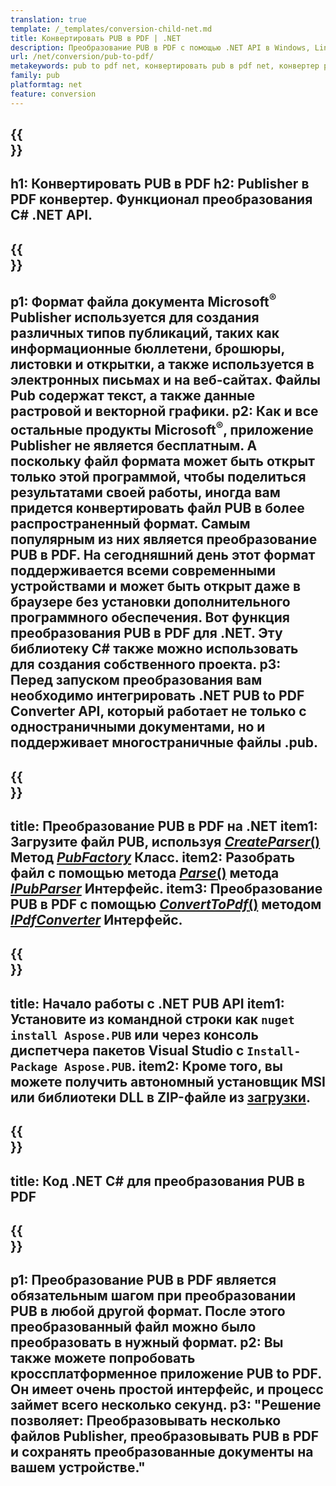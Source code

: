 ```yaml
---
translation: true
template: /_templates/conversion-child-net.md
title: Конвертировать PUB в PDF | .NET
description: Преобразование PUB в PDF с помощью .NET API в Windows, Linux и Mac OS X. Функция преобразования Publisher, которую легко интегрировать в ваше решение.
url: /net/conversion/pub-to-pdf/
metakeywords: pub to pdf net, конвертировать pub в pdf net, конвертер pub в pdf c#, конвертировать pub в pdf c#, pub to pdf c#
family: pub
platformtag: net
feature: conversion
---
```


{{<section banner>}}
---
h1: Конвертировать PUB в PDF
h2: Publisher в PDF конвертер. Функционал преобразования С# .NET API.
---

{{<section overview>}}
---
p1: Формат файла документа Microsoft<sup>®</sup> Publisher используется для создания различных типов публикаций, таких как информационные бюллетени, брошюры, листовки и открытки, а также используется в электронных письмах и на веб-сайтах. Файлы Pub содержат текст, а также данные растровой и векторной графики.
p2: Как и все остальные продукты Microsoft<sup>®</sup>, приложение Publisher не является бесплатным. А поскольку файл формата может быть открыт только этой программой, чтобы поделиться результатами своей работы, иногда вам придется конвертировать файл PUB в более распространенный формат. Самым популярным из них является преобразование PUB в PDF. На сегодняшний день этот формат поддерживается всеми современными устройствами и может быть открыт даже в браузере без установки дополнительного программного обеспечения. Вот функция преобразования PUB в PDF для .NET. Эту библиотеку C# также можно использовать для создания собственного проекта.
p3: Перед запуском преобразования вам необходимо интегрировать .NET PUB to PDF Converter API, который работает не только с одностраничными документами, но и поддерживает многостраничные файлы .pub.
---

{{<section feature1>}}
---
title: Преобразование PUB в PDF на .NET
item1: Загрузите файл PUB, используя [*CreateParser*()](https://reference.aspose.com/pub/net/aspose.pub/pubfactory/createparser/) Метод [*PubFactory*](https://reference.aspose.com/pub/net/aspose.pub/pubfactory/) Класс.
item2: Разобрать файл с помощью метода [*Parse*()](https://reference.aspose.com/pub/net/aspose.pub/ipubparser/parse/) метода [*IPubParser*](https://reference.aspose.com/pub/net/aspose.pub/ipubparser/) Интерфейс.
item3: Преобразование PUB в PDF с помощью [*ConvertToPdf*()](https://reference.aspose.com/pub/net/aspose.pub/ipdfconverter/converttopdf/) методом [*IPdfConverter*](https://reference.aspose.com/pub/net/aspose.pub/ipdfconverter/) Интерфейс.
---

{{<section feature2>}}
---
title: Начало работы с .NET PUB API
item1: Установите из командной строки как ```nuget install Aspose.PUB``` или через консоль диспетчера пакетов Visual Studio с ```Install-Package Aspose.PUB```.
item2: Кроме того, вы можете получить автономный установщик MSI или библиотеки DLL в ZIP-файле из [загрузки](https://releases.aspose.com/pub/net/).
---

{{<section codeexample>}}
---
title: Код .NET C# для преобразования PUB в PDF
---

{{<section summary>}}
---
p1: Преобразование PUB в PDF является обязательным шагом при преобразовании PUB в любой другой формат. После этого преобразованный файл можно было преобразовать в нужный формат.
p2: Вы также можете попробовать кроссплатформенное приложение PUB to PDF. Он имеет очень простой интерфейс, и процесс займет всего несколько секунд.
p3: "Решение позволяет: Преобразовывать несколько файлов Publisher, преобразовывать PUB в PDF и сохранять преобразованные документы на вашем устройстве."
---

